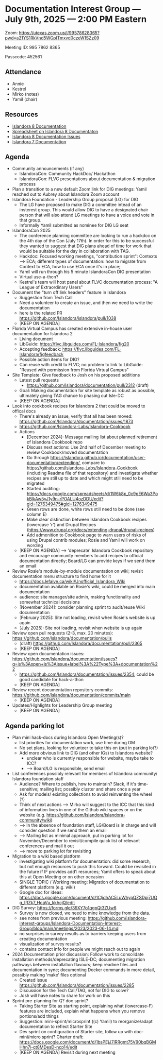 # Documentation Interest Group — July 9th, 2025 — 2:00 PM Eastern

Zoom: https://utexas.zoom.us/j/99578628365?pwd=a21YS1RkVnd5WGpITmxvd0czeW1SZz09

Meeting ID: 995 7862 8365

Passcode: 452561

## Attendance
* Annie
* Kestrel
* Mirko (notes)
* Yamil (chair)

## Resources
* [Islandora 8 Documentation](https://islandora.github.io/documentation/)
* [Spreadsheet on Islandora 8 Documentaton](https://docs.google.com/spreadsheets/d/1E-kRw9xE60CKK0qL1-phzeVKjEZu3qBKZ9d3LH1hDEE/edit?usp=sharing)
* [Islandora 8 Documentation Issues](https://github.com/Islandora/documentation/issues?q=is%3Aopen+is%3Aissue+label%3A%22Type%3A+documentation%22)
* [Islandora 7 Documentation](https://wiki.lyrasis.org/display/ISLANDORA/Start)

## Agenda
- Community announcements (if any)
    - IslandoraCon: Community HackDoc/ Hackathon
    - IslandoraCon: FLVC presentations about documentation & migration process
- Plan a transition to a new default Zoom link for DIG meetings: Yamil reached out to Aubrey about Islandora Zoom account
- Islandora Foundation - Leadership Group proposal (LG) for DIG
    - The LG have proposed to make DIG a committee intead of an insterest group. This would allow DIG to have a designated chair person that will also attend LG meetings to have a voice and vote in that group.
    - Informally Yamil submitted as nominee for DIG LG seat
- IslandoraCon 2025
    - The conference planning committee are looking to run a hackdoc on the 4th day of the Con (July 17th). In order for this to be successful they wanted to suggest that DIG plans ahead of time for work that would be suitable for the day in collaboration with TAG.
    - Hackdoc: Focused working meetings, "contribution sprint": Contexts --> ECA; different types of documentation: how to migrate from Context to ECA, how to use ECA once it's in place;
    - Yamil will run through his 5 minute IslandoraCon DIG presentation
    - Virtual use-a-thon?
    - Kestrel's team will host panel about FLVC documentation process: "A League of Extraordinary Users"
- Document the "turn off link headers" feature in Islandora
    - Suggestion from Tech Call
    - Need a volunteer to create an issue, and then we need to write the documentation
    - here is the related PR https://github.com/Islandora/islandora/pull/1038
    - [KEEP ON AGENDA]
- Florida Virtual Campus has created extensive in-house user documentation for Islandora 2
    - Living document
    - LibGuide: https://flvc.libguides.com/FL-Islandora/fig20
    - Accepting feedback: https://flvc.libguides.com/FL-Islandora/figfeedback
    - Possible action items for DIG?
    - Can reuse with credit to FLVC; no problem to link to LibGuide: "Reused with permission from Florida Virtual Campus"
- Site Template: Give feedback to Josh on his proposed additions
    - Latest pull requests
        - https://github.com/Islandora/documentation/pull/2312 (draft)
    - Goal: Making documentation for site template as robust as possible, ultimately giving TAG chance to phasing out Isle-DC
    - [KEEP ON AGENDA]
- Look into cookbook recipes for Islandora 2 that could be moved to offical docs
    - There's already an issue, verify that all has been moved: https://github.com/Islandora/documentation/issues/1873
    - https://github.com/Islandora-Labs/Islandora-Cookbook
    - Actions
        - [December 2024]: Message mailing list about planned retirement of Islandora Cookbook repo
        - Discuss next actions: Use 2nd half of December meeting to review Cookbook/moved documentation
        - Go through https://islandora.github.io/documentation/user-documentation/extending/, compare to https://github.com/Islandora-Labs/Islandora-Cookbook (including Readme file of that repository) and investigate whether recipes are still up to date and which might still need to be migrated
        - Started auditing: https://docs.google.com/spreadsheets/d/1W6k8p_0c9pE6Wa3PokBlkAw5yJ1y9n-rPOALU4ozDDU/edit?gid=1276349475#gid=1276349475
        - Green rows are done, white rows still need to be done (see column E)
        - Make clear distinction between Islandora Cookbook recipes (lowercase 'r') and Drupal Recipes (https://www.drupal.org/docs/extending-drupal/drupal-recipes)
        - Add admonition to Cookbook page to warn users of risks of using Drupal contrib modules; Rosie and Yamil will work on wording
    - [KEEP ON AGENDA] --> 'deprecate' Islandora Cookbook repository and encourage community members to add recipes to official documentation directly; Board/LG can provide keys if we send them an email
- Review Rosie's module-by-module documentation on wiki; revisit documentation menu structure to find home for it
    - https://docs.lefaive.ca/wiki/Unofficial_Islandora_Wiki 
    - documentation available on Rosie's wiki, could be merged into main documentation
    - audience: site manager/site admin, making functionality and somewhat technical decisions
    - [November 2024]: consider planning sprint to audit/reuse Wiki documentation
    - [February 2025]: Site not loading, revisit when Rosie's website is up again
    - [July 2025]: Site not loading, revisit when website is up again
- Review open pull requests (2-3, max. 20 minutes): https://github.com/Islandora/documentation/pulls
    - (draft) https://github.com/Islandora/documentation/pull/2365 
    - [KEEP ON AGENDA]
- Review open documentation issues: https://github.com/Islandora/documentation/issues?q=is%3Aopen+is%3Aissue+label%3A%22Type%3A+documentation%22
    - https://github.com/Islandora/documentation/issues/2354, could be good candidate for hack-a-thon 
    - [KEEP ON AGENDA]
- Review recent documentation repository commits: https://github.com/Islandora/documentation/commits/main
    - [KEEP ON AGENDA]
- Updates/Highlights for Leadership Group meeting
    - [KEEP ON AGENDA]

## Agenda parking lot
- Plan mini hack-docs during Islandora Open Meeting(s)?
    - list priorities for documentation work, use time during OM
    - No set plans, looking for volunteer to take this on (put in parking lot?)
  - Add more obvious link to DIG (and other IGs) to Islandora website?
    - unclear who is currently responsible for website, maybe take to ICC?
    - --> Board/LG is responsible, send email
- List conferences possibly relevant for members of Islandora community/ Islandora foundation staff
    - Audience? Where to publish, how to maintain? Slack, if it's time-sensitive; mailing list; possibly cluster and share once a year
    - Ask for models/ existing collections to avoid reinventing the wheel (?)
    - Think of next actions --> Mirko will suggest to the ICC that this kind of information lives in one of the Github wiki spaces or on the website (e.g. https://github.com/Islandora/islandora-community/wiki)
    - --> In the absence of foundation staff, LG/Board is in charge and will consider question if we send them an email
    - --> Mailing list as minimal approach, put in parking lot for November/December to revisit/compile quick list of relevant conferences and mail it out
    - --> move to parking lot for revisiting
- Migration to a wiki based platform
  - investigating wiki platform for documentation: did some research, but not enough resources to push this forward. Could be revisited in the future if IF provides add'l resources; Yamil offers to speak about this at Open Meeting or on other occasion
  - SINGLE TOPIC / Working meeting: Migration of documentation to different platform (e.g. wiki)
  - Google doc for ideas: https://docs.google.com/document/d/1CIjdhAC5LuWhypQZSDpj7UQg_IRZk7_HcaVu_kkhcjQ/edit
- DIG Survey: https://forms.gle/39XY7o1qgpQt3ZUw6
  - Survey is now closed, we need to mine knowledge from the data.
  - see notes from previous meeting: https://github.com/islandora-interest-groups/Islandora-Documentation-Interest-Group/blob/main/meetings/2023/2023-06-14.md
  - no surprises in survey results as to barriers keeping users from creating documentation
  - visualization of survey results?
  - contains contact info for people we might reach out to again
- 2024 Documentation prior discussion: Follow work to consolidate installation methods/deprecating ISLE-DC; documenting migration pathways between installation flavours; keep readme files and documentation in sync; documenting Docker commands in more detail, possibly making 'make' files optional
    - Created issue https://github.com/Islandora/documentation/issues/2285
    - Discussion for the Tech Call/TAG, not for DIG to solve?
    - Josh will have notes to share for work on this
- Sprint pre-planning for Q? doc sprint?
    - Taking Starter Site as starting point, explaining what (lowercase-F) features are included, explain what happens when you remove portions/add things
    - Suggestion: mini-sprint/microsprint ((c) Yamil) to reorganize/adapt documentation to reflect Starter Site
    - Dev sprint on configuration of Starter site, follow up with doc-mini/micro sprint? Charter draft: https://docs.google.com/document/d/1bsPEjJ7lRRgmt75V90bqBGMHhn7i-qt8MDesD-ncp14/edit
    - [KEEP ON AGENDA] Revisit during next meeting
